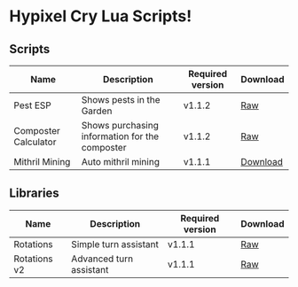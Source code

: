 # Hypixel Cry Lua Scripts!

## Scripts
| Name                 | Description                                    | Required version | Download                                                                                           |
|----------------------|------------------------------------------------|------------------|----------------------------------------------------------------------------------------------------|
| Pest ESP             | Shows pests in the Garden                      | v1.1.2           | [Raw](https://raw.githubusercontent.com/Nekiplay/Hypixel-Cry-Scripts/refs/heads/main/pest_esp.lua) |
| Composter Calculator | Shows purchasing information for the composter | v1.1.2           | [Raw](https://raw.githubusercontent.com/Nekiplay/Hypixel-Cry-Scripts/refs/heads/main/composter_calculator.lua) |
| Mithril Mining       | Auto mithril mining                            | v1.1.1           | [Download](https://github.com/Nekiplay/Hypixel-Cry-Scripts/raw/refs/heads/main/mining_v6.zip)      |


## Libraries
| Name                 | Description                                    | Required version | Download                                                                                           |
|----------------------|------------------------------------------------|------------------|----------------------------------------------------------------------------------------------------|
| Rotations            | Simple turn assistant                          | v1.1.1           | [Raw](https://github.com/Nekiplay/Hypixel-Cry-Scripts/raw/refs/heads/main/libs/rotations.lua)      |
| Rotations v2         | Advanced turn assistant                        | v1.1.1           | [Raw](https://github.com/Nekiplay/Hypixel-Cry-Scripts/raw/refs/heads/main/libs/rotations_v2)       |
